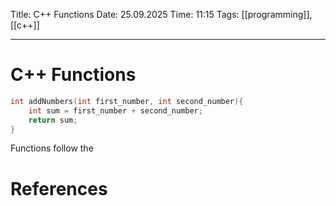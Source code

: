 Title: C++ Functions
Date: 25.09.2025
Time: 11:15
Tags: [[programming]], [[c++]]

---
# C++ Functions

```c++
int addNumbers(int first_number, int second_number){
	int sum = first_number + second_number;
	return sum;
}
```

Functions follow the 

# References